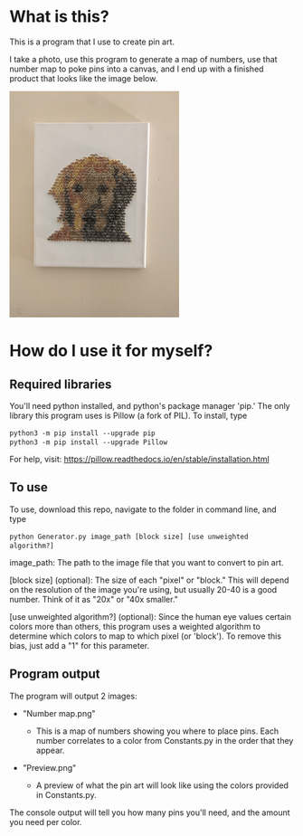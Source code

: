 # What is this?

This is a program that I use to create pin art.

I take a photo, use this program to generate a map of numbers,
use that number map to poke pins into a canvas, and I end up with a finished
product that looks like the image below.

<img src="Final_product_example.jpg" alt="pin art" width="300"/>

# How do I use it for myself?

## Required libraries

You'll need python installed, and python's package manager 'pip.'
The only library this program uses is Pillow (a fork of PIL).
To install, type
```
python3 -m pip install --upgrade pip
python3 -m pip install --upgrade Pillow
```
For help, visit: https://pillow.readthedocs.io/en/stable/installation.html

## To use

To use, download this repo, navigate to the folder in command line, and type
```
python Generator.py image_path [block size] [use unweighted algorithm?]
```

image_path: The path to the image file that you want to convert to pin art.

\[block size\] (optional): The size of each "pixel" or "block."  This will
depend on the resolution of the image you're using, but usually 20-40 is a good
number.  Think of it as "20x" or "40x smaller."

\[use unweighted algorithm?\] (optional): Since the human eye values certain colors more than others,
this program uses a weighted algorithm to determine which colors to map to which pixel
(or 'block').  To remove this bias, just add a "1" for this parameter.

## Program output

The program will output 2 images:

- "Number map.png"
  - This is a map of numbers showing you where to place pins.  Each number
  correlates to a color from Constants.py in the order that they appear.


- "Preview.png"
  - A preview of what the pin art will look like using the colors
provided in Constants.py.

The console output will tell you how many pins you'll need, and the
amount you need per color.
